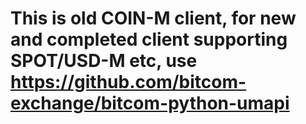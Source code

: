 # This is old COIN-M client, for new and completed client supporting SPOT/USD-M etc, use https://github.com/bitcom-exchange/bitcom-python-umapi
